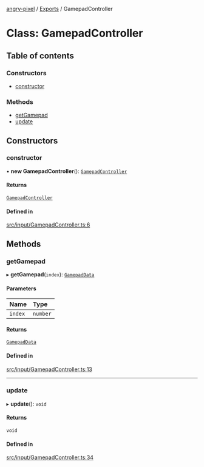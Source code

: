 [angry-pixel](../README.md) / [Exports](../modules.md) / GamepadController

# Class: GamepadController

## Table of contents

### Constructors

- [constructor](GamepadController.md#constructor)

### Methods

- [getGamepad](GamepadController.md#getgamepad)
- [update](GamepadController.md#update)

## Constructors

### constructor

• **new GamepadController**(): [`GamepadController`](GamepadController.md)

#### Returns

[`GamepadController`](GamepadController.md)

#### Defined in

[src/input/GamepadController.ts:6](https://github.com/angry-pixel-studio/angry-pixel-engine/blob/2e7a4eb/src/input/GamepadController.ts#L6)

## Methods

### getGamepad

▸ **getGamepad**(`index`): [`GamepadData`](GamepadData.md)

#### Parameters

| Name | Type |
| :------ | :------ |
| `index` | `number` |

#### Returns

[`GamepadData`](GamepadData.md)

#### Defined in

[src/input/GamepadController.ts:13](https://github.com/angry-pixel-studio/angry-pixel-engine/blob/2e7a4eb/src/input/GamepadController.ts#L13)

___

### update

▸ **update**(): `void`

#### Returns

`void`

#### Defined in

[src/input/GamepadController.ts:34](https://github.com/angry-pixel-studio/angry-pixel-engine/blob/2e7a4eb/src/input/GamepadController.ts#L34)
